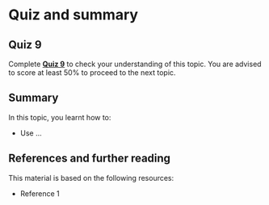 # Quiz and summary

## Quiz 9

Complete [**Quiz 9**](https://docs.google.com/forms/d/e/1FAIpQLSc_LoPt63OnQzC-44OHuz2THqkMuEpsf_S89TJ4yIwOWerOVw/viewform?usp=sf_link) to check your understanding of this topic. You are advised to score at least 50% to proceed to the next topic.

## Summary

In this topic, you learnt how to:
- Use ...

## References and further reading

This material is based on the following resources:
- Reference 1
